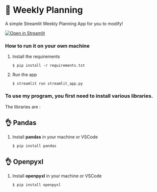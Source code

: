 # 🎈 Weekly Planning

A simple Streamlit Weekly Planning App for you to modify!

[![Open in Streamlit](https://static.streamlit.io/badges/streamlit_badge_black_white.svg)](https://blank-app-template.streamlit.app/)

### How to run it on your own machine

1. Install the requirements

   ```
   $ pip install -r requirements.txt
   ```

2. Run the app

   ```
   $ streamlit run streamlit_app.py
   ```

### To use my program, you first need to install various libraries. 
The libraries are : 

## 👌 Pandas 
1. Install **pandas** in your machine or VSCode
   ```
   $ pip install pandas
   ```

## 👌 Openpyxl
1. Install **openpyxl** in your machine or VSCode
   ```
   $ pip install openpyxl
   ```
